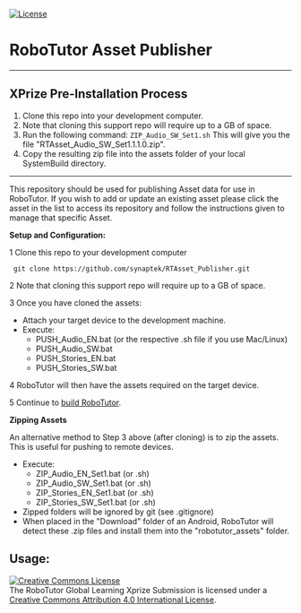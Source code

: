 [![License](https://img.shields.io/badge/License-Apache%202.0-blue.svg)](https://opensource.org/licenses/Apache-2.0)

# **RoboTutor Asset Publisher**

---

## XPrize Pre-Installation Process

1. Clone this repo into your development computer.
2. Note that cloning this support repo will require up to a GB of space.
3. Run the following command:
 `ZIP_Audio_SW_Set1.sh`
 This will give you the file "RTAsset_Audio_SW_Set1.1.1.0.zip".
4. Copy the resulting zip file into the assets folder of your local SystemBuild directory.


--- 
This repository should be used for publishing Asset data for use in RoboTutor.  If you wish to add or update an existing asset please click the asset in the list to access its repository and follow the instructions given to manage that specific Asset.


**Setup and Configuration:**

1 Clone this repo to your development computer

```
 git clone https://github.com/synaptek/RTAsset_Publisher.git
```

2 Note that cloning this support repo will require up to a GB of space.

3 Once you have cloned the assets:
  * Attach your target device to the development machine.
  * Execute:
     * PUSH_Audio_EN.bat      (or the respective .sh file if you use Mac/Linux)
     * PUSH_Audio_SW.bat 
     * PUSH_Stories_EN.bat 
     * PUSH_Stories_SW.bat 

4 RoboTutor will then have the assets required on the target device.

5 Continue to [build RoboTutor](https://github.com/RoboTutorLLC/RoboTutor).


**Zipping Assets**

An alternative method to Step 3 above (after cloning) is to zip the assets. This is useful for pushing to remote devices.

  * Execute:
     * ZIP_Audio_EN_Set1.bat  (or .sh)
     * ZIP_Audio_SW_Set1.bat  (or .sh)
     * ZIP_Stories_EN_Set1.bat  (or .sh)
     * ZIP_Stories_SW_Set1.bat  (or .sh)
  * Zipped folders will be ignored by git (see .gitignore)
  * When placed in the "Download" folder of an Android, RoboTutor will detect these .zip files and install them into the "robotutor_assets" folder.


## **Usage:**

<a rel="license" href="http://creativecommons.org/licenses/by/4.0/"><img alt="Creative Commons License" style="border-width:0" src="https://i.creativecommons.org/l/by/4.0/88x31.png" /></a><br />The RoboTutor Global Learning Xprize Submission</span> is licensed under a <a rel="license" href="http://creativecommons.org/licenses/by/4.0/">Creative Commons Attribution 4.0 International License</a>.
